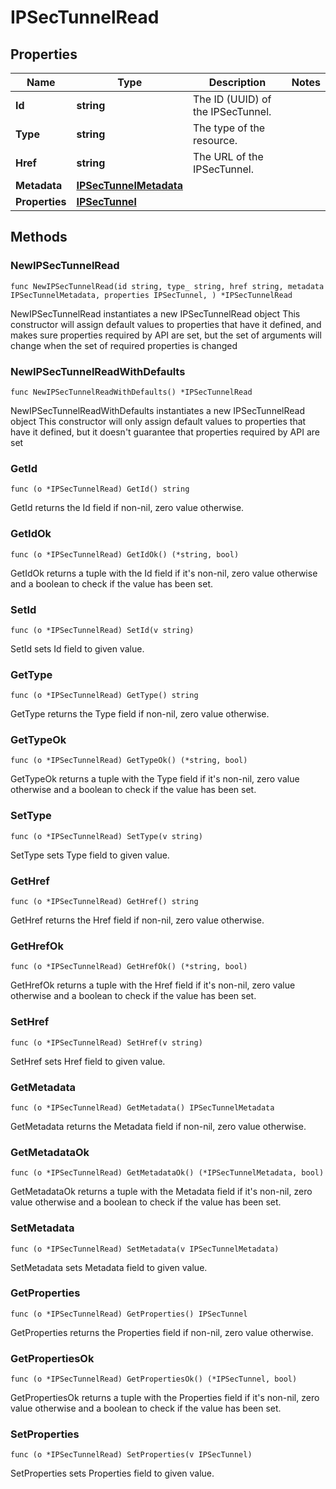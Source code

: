 # IPSecTunnelRead

## Properties

|Name | Type | Description | Notes|
|------------ | ------------- | ------------- | -------------|
|**Id** | **string** | The ID (UUID) of the IPSecTunnel. | |
|**Type** | **string** | The type of the resource. | |
|**Href** | **string** | The URL of the IPSecTunnel. | |
|**Metadata** | [**IPSecTunnelMetadata**](IPSecTunnelMetadata.md) |  | |
|**Properties** | [**IPSecTunnel**](IPSecTunnel.md) |  | |

## Methods

### NewIPSecTunnelRead

`func NewIPSecTunnelRead(id string, type_ string, href string, metadata IPSecTunnelMetadata, properties IPSecTunnel, ) *IPSecTunnelRead`

NewIPSecTunnelRead instantiates a new IPSecTunnelRead object
This constructor will assign default values to properties that have it defined,
and makes sure properties required by API are set, but the set of arguments
will change when the set of required properties is changed

### NewIPSecTunnelReadWithDefaults

`func NewIPSecTunnelReadWithDefaults() *IPSecTunnelRead`

NewIPSecTunnelReadWithDefaults instantiates a new IPSecTunnelRead object
This constructor will only assign default values to properties that have it defined,
but it doesn't guarantee that properties required by API are set

### GetId

`func (o *IPSecTunnelRead) GetId() string`

GetId returns the Id field if non-nil, zero value otherwise.

### GetIdOk

`func (o *IPSecTunnelRead) GetIdOk() (*string, bool)`

GetIdOk returns a tuple with the Id field if it's non-nil, zero value otherwise
and a boolean to check if the value has been set.

### SetId

`func (o *IPSecTunnelRead) SetId(v string)`

SetId sets Id field to given value.


### GetType

`func (o *IPSecTunnelRead) GetType() string`

GetType returns the Type field if non-nil, zero value otherwise.

### GetTypeOk

`func (o *IPSecTunnelRead) GetTypeOk() (*string, bool)`

GetTypeOk returns a tuple with the Type field if it's non-nil, zero value otherwise
and a boolean to check if the value has been set.

### SetType

`func (o *IPSecTunnelRead) SetType(v string)`

SetType sets Type field to given value.


### GetHref

`func (o *IPSecTunnelRead) GetHref() string`

GetHref returns the Href field if non-nil, zero value otherwise.

### GetHrefOk

`func (o *IPSecTunnelRead) GetHrefOk() (*string, bool)`

GetHrefOk returns a tuple with the Href field if it's non-nil, zero value otherwise
and a boolean to check if the value has been set.

### SetHref

`func (o *IPSecTunnelRead) SetHref(v string)`

SetHref sets Href field to given value.


### GetMetadata

`func (o *IPSecTunnelRead) GetMetadata() IPSecTunnelMetadata`

GetMetadata returns the Metadata field if non-nil, zero value otherwise.

### GetMetadataOk

`func (o *IPSecTunnelRead) GetMetadataOk() (*IPSecTunnelMetadata, bool)`

GetMetadataOk returns a tuple with the Metadata field if it's non-nil, zero value otherwise
and a boolean to check if the value has been set.

### SetMetadata

`func (o *IPSecTunnelRead) SetMetadata(v IPSecTunnelMetadata)`

SetMetadata sets Metadata field to given value.


### GetProperties

`func (o *IPSecTunnelRead) GetProperties() IPSecTunnel`

GetProperties returns the Properties field if non-nil, zero value otherwise.

### GetPropertiesOk

`func (o *IPSecTunnelRead) GetPropertiesOk() (*IPSecTunnel, bool)`

GetPropertiesOk returns a tuple with the Properties field if it's non-nil, zero value otherwise
and a boolean to check if the value has been set.

### SetProperties

`func (o *IPSecTunnelRead) SetProperties(v IPSecTunnel)`

SetProperties sets Properties field to given value.



